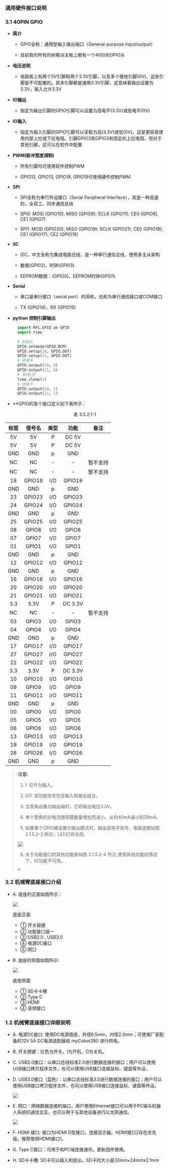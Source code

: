 ### 通用硬件接口说明

### 3.1 40PIN GPIO

- **简介**

  - GPIO全称：通用型输入输出端口（General-purpose input/output）
  
  - 目前我司所有的树莓派主板上都有一个40针的GPIO头
  
- **电压说明**

  - 电路板上有两个5V引脚和两个3.3V引脚，以及多个接地引脚(0V)，这些引脚是不可配置的。其余引脚都是通用3.3V引脚，这意味着输出设置为3.3V，输入允许3.3V
  
- **IO输出**
  
  - 指定为输出引脚的GPIO引脚可以设置为高电平(3.3V)或低电平(0V)
  
- **IO输入**
  
  - 指定为输入引脚的GPIO引脚可以读取为高(3.3V)或低(0V)。这是更容易使用内部上拉或下拉电阻。引脚GPIO2和GPIO3有固定的上拉电阻，但对于其他引脚，这可以在软件中配置
  
- **PWM(脉冲宽度调制)**
  
  - 所有引脚均可使用软件控制PWM
  
  - GPIO12, GPIO13, GPIO18, GPIO19可使用硬件控制PWM
  
- **SPI**
  
  - SPI全称为串行外设接口（Serial Peripheral Interface），其是一种高速的，全双工，同步通信总线
  
  - SPI0: MOSI (GPIO10); MISO (GPIO9); SCLK (GPIO11); CE0 (GPIO8), CE1 (GPIO7)
  
  - SPI1: MOSI (GPIO20); MISO (GPIO19); SCLK (GPIO21); CE0 (GPIO18); CE1 (GPIO17); CE2 (GPIO16)
  
- **IIC**
  
  - I2C，中文全称为集成电路总线，是一种串行通信总线，使用多主从架构
  
  - 数据(GPI02)，时钟(GPI03)
  
  - EEPROM数据：(GPIO0)，EEPROM时钟(GPI01)
  
- **Serial**
  
  - 串口是串行接口（serial port）的简称，也称为串行通信接口或COM接口
  
  - TX (GPIO14)，RX (GPIO15)
  
- **python 控制引脚输出**
  
    ```python      
      import RPi.GPIO as GPIO
      import time
      
      # 初始化
      GPIO.setmode(GPIO.BCM)
      GPIO.setup(20, GPIO.OUT)
      GPIO.setup(21, GPIO.OUT)
      # 高电平
      GPIO.output(20, 0)
      GPIO.output(21, 0)
      # 等待2秒
      time.sleep(2)
      # 低电平
      GPIO.output(20, 1)
      GPIO.output(21, 1)      
    ```
    
- **GPIO的各个接口定义如下表所示：

<center>表 3.5.2.1-1</center>

| 标签 | 信号名 | 类型 | 功能 | 备注 |
| :---: | :----: | :--: | :------: | :----: |
| 5V | 5V | P | DC 5V |  |
| 5V | 5V | P | DC 5V |  |
| GND | GND  | p | GND |  |
| NC | NC | - | - | 暂不支持 |
| NC | NC | - | - | 暂不支持 |
| 18 | GPIO18 | I/O | GPIO18 |  |
| GND | GND  | p | GND |  |
| 23 | GPIO23 | I/O | GPIO23 |  |
| 24  | GPIO24 | I/O | GPIO24 |  |
| GND | GND  | p | GND |  |
| 25 | GPIO25 | I/O | GPIO25 |  |
| 08 | GPIO8 | I/O | GPIO8 |  |
| 07 | GPIO7 | I/O | GPIO7 |  |
| 01 | GPIO1 | I/O | GPIO1 |  |
| GND | GND  | p | GND |  |
| 12 | GPIO12 | I/O | GPIO12 |  |
| GND | GND  | p | GND |  |
| 16 | GPIO16 | I/O | GPIO16 |  |
| 20 | GPIO20 | I/O | GPIO20 |  |
| 21 | GPIO21 | I/O | GPIO21 |  |
|3.3 | 3.3V | P | DC 3.3V |  |
| NC | NC | - | - | 暂不支持 |
| 03 | GPIO3 | I/O | GPIO3 |  |
| 04 | GPIO4 | I/O | GPIO4 |  |
| GND | GND  | p | GND |  |
| 17 | GPIO17 | I/O | GPIO17 |  |
| 27 | GPIO27 | I/O | GPIO27 |  |
| 22 | GPIO22 | I/O | GPIO22 |  |
|3.3 | 3.3V | P | DC 3.3V |  |
| 10 | GPIO10 | I/O | GPIO10 |  |
| 09 | GPIO9 | I/O | GPIO9 |  |
| 11 | GPIO11 | I/O | GPIO11 |  |
| GND | GND  | p | GND |  |
| 00 | GPIO0 | I/O | GPIO0 |  |
| 05 | GPIO5 | I/O | GPIO5 |  |
| 06 | GPIO6 | I/O | GPIO6 |  |
| 13 | GPIO13 | I/O | GPIO13 |  |
| 19 | GPIO19 | I/O | GPIO19 |  |
| 26 | GPIO26 | I/O | GPIO26 |  |
| GND | GND  | p | GND |  |

> **注意:** 
> 1. I: 仅作为输入。
> 
> 2. I/O: 该功能信号包含输入和输出组合。
> 
> 3. 当管角设置为输出端时，它将输出电压3.3V。
> 
> 4. 单个管角的拉电流随管脚数量增加而减小，从约40mA减小到29mA。
> 
> 5. 如果某个GPIO被设置为输出模式时，输出高电平信号，电路连接如图 2.1.5.2-3 所示，LED灯将点亮。
> 
> <img src="../../resourse/2-serialproduct/myCobot 280/Pi/2.1.5.2机械臂电器接口/2.1.5.2-3.png" style="zoom:100%;" /> 
> 
> 6. 关于功能接口的其他功能表如图 2.1.5.2-4 所示,使用其他功能的情况下，IO功能不可用。
> 
> <img src="../../resourse/2-serialproduct/myCobot 280/Pi/2.1.5.2机械臂电器接口/2.1.5.2-4.png" style="zoom:50%;" />


### 3.2 机械臂底座接口介绍

* A. 底座的正面如图所示：

  <img src="../../resourse/2-serialproduct/myCobot 280/Pi/2.1.5.2机械臂电器接口/2.1.5.2-1.png" style="zoom:100%;" /> 

  底座正面
  - ① 开关按键
  - ② 功能接口组一
  - ③ USB2.0 , USB3.0 
  - ④ 电源DC接口
  - ⑤ 网口
	
* B. 底座的侧面如图所示:

  <img src="../../resourse/2-serialproduct/myCobot 280/Pi/2.1.5.2机械臂电器接口/2.1.5.2-2.png" style="zoom:100%;" /> 

  底座侧面
  - ① SD卡卡槽
  - ② Type C
  - ③ HDMI
  - ④ 音频接口

### 1.2 机械臂底座接口详细说明

* A. 电源DC接口: 使用DC电源插座，外径6.5mm，内径2.0mm；可使用厂家配备的12V 5A  DC电源适配器给 myCobot280 进行供电。
  
* B. 开关按键：红色为开关，I为开机，O为关机。

* C. USB2.0接口：以串口总线标准2.0进行数据连接的接口；用户可以使用USB接口拷贝程序文件，也可以使用USB接口连接鼠标、键盘等外设。

* D. USB3.0接口（蓝色）：以串口总线标准3.0进行数据连接的接口；用户可以使用USB接口拷贝程序文件，也可以使用USB接口连接鼠标、键盘等外设。

  <img src="../../resourse/2-serialproduct/myCobot 280/Pi/2.1.5.2机械臂电器接口/2.1.5.2-5.png" style="zoom:100%;" /> 

* E. 网口：网络数据连接的端口，用户使用Ethernet接口可以用于PC端与机器人系统的通信交互，也可以用于与其他设备进行以太网通信。

  <img src="../../resourse/2-serialproduct/myCobot 280/Pi/2.1.5.2机械臂电器接口/2.1.5.2-6.png" style="zoom:100%;" />

* F. HDMI 接口: 接口为HDMI D型接口，连接显示器。HDMI接口2存在优先级，推荐使用HDMI接口1。

* G. Type C接口：可用于和PC端连接通讯，更新固件使用。

* H. SD卡卡槽: SD卡可以插入和拔出。SD卡的大小是32mm×24mmx2.1mm
